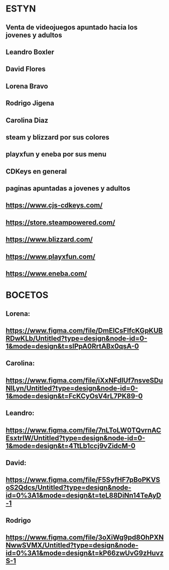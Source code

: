 # ESTYN 
## Venta de videojuegos apuntado hacia los jovenes y adultos
## Leandro Boxler
## David Flores
## Lorena Bravo
## Rodrigo Jigena
## Carolina Diaz

## steam y blizzard por sus colores
## playxfun y eneba por sus menu
## CDKeys en general
## paginas apuntadas a jovenes y adultos
## https://www.cjs-cdkeys.com/
## https://store.steampowered.com/
## https://www.blizzard.com/
## https://www.playxfun.com/
## https://www.eneba.com/

# BOCETOS
## Lorena:
## https://www.figma.com/file/DmElCsFIfcKGpKUBRDwKLb/Untitled?type=design&node-id=0-1&mode=design&t=sIPpA0RrtABx0qsA-0

## Carolina:
## https://www.figma.com/file/iXxNFdIUf7nsveSDuNlLyn/Untitled?type=design&node-id=0-1&mode=design&t=FcKCyOsV4rL7PK89-0

## Leandro:
## https://www.figma.com/file/7nLToLW0TQvrnACEsxtrIW/Untitled?type=design&node-id=0-1&mode=design&t=4TtLb1ccj9vZidcM-0

## David:
## https://www.figma.com/file/F5SyfHF7pBoPKVSoS2Qdcs/Untitled?type=design&node-id=0%3A1&mode=design&t=teL88DiNn14TeAyD-1

## Rodrigo
## https://www.figma.com/file/3oXiWg9pd8OhPXNNwwSVMX/Untitled?type=design&node-id=0%3A1&mode=design&t=kP66zwUvG9zHuvzS-1